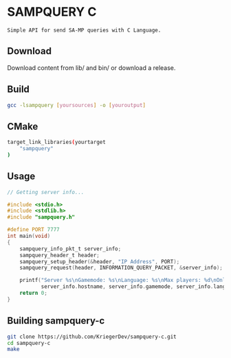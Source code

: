 # SAMPQUERY C
    Simple API for send SA-MP queries with C Language.


## Download
Download content from lib/ and bin/ or download a release.

## Build
```bash
gcc -lsampquery [yoursources] -o [youroutput]
```

## CMake
```bash
target_link_libraries(yourtarget
    "sampquery"
)
```

## Usage

```c
// Getting server info...

#include <stdio.h>
#include <stdlib.h>
#include "sampquery.h"

#define PORT 7777
int main(void)
{
    sampquery_info_pkt_t server_info;
    sampquery_header_t header;
    sampquery_setup_header(&header, "IP Address", PORT);
    sampquery_request(header, INFORMATION_QUERY_PACKET, &server_info);

    printf("Server %s\nGamemode: %s\nLanguage: %s\nMax players: %d\nOnline players: %d\n",
           server_info.hostname, server_info.gamemode, server_info.language, server_info.max_players, server_info.player_count);
    return 0;
}
```

## Building sampquery-c

```bash
git clone https://github.com/KriegerDev/sampquery-c.git 
cd sampquery-c
make
```